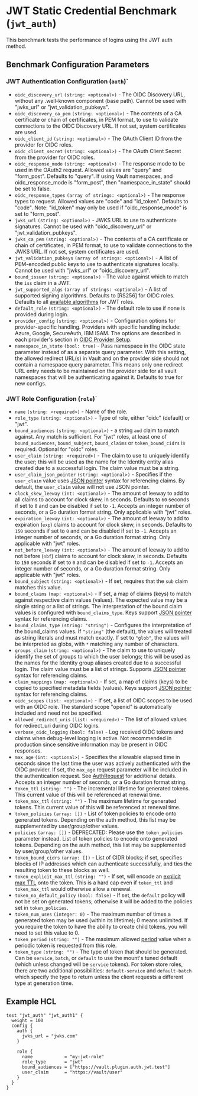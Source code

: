 # JWT Static Credential Benchmark (`jwt_auth`)

This benchmark tests the performance of logins using the JWT auth method.

## Benchmark Configuration Parameters

### JWT Authentication Configuration (`auth`)`

- `oidc_discovery_url` `(string: <optional>)` - The OIDC Discovery URL, without any .well-known component (base path). Cannot be used with "jwks_url" or "jwt_validation_pubkeys".
- `oidc_discovery_ca_pem` `(string: <optional>)` - The contents of a CA certificate or chain of certificates, in PEM format, to use to validate connections to the OIDC Discovery URL. If not set, system certificates are used.
- `oidc_client_id` `(string: <optional>)` - The OAuth Client ID from the provider for OIDC roles.
- `oidc_client_secret` `(string: <optional>)` - The OAuth Client Secret from the provider for OIDC roles.
- `oidc_response_mode` `(string: <optional>)` - The response mode to be used in the OAuth2 request. Allowed values are "query" and "form_post". Defaults to "query". If using Vault namespaces, and oidc_response_mode is "form_post", then "namespace_in_state" should be set to false.
- `oidc_response_types` `(array of strings: <optional>)` - The response types to request. Allowed values are "code" and "id_token". Defaults to "code".
  Note: "id_token" may only be used if "oidc_response_mode" is set to "form_post".
- `jwks_url` `(string: <optional>)` - JWKS URL to use to authenticate signatures. Cannot be used with "oidc_discovery_url" or "jwt_validation_pubkeys".
- `jwks_ca_pem` `(string: <optional>)` - The contents of a CA certificate or chain of certificates, in PEM format, to use to validate connections to the JWKS URL. If not set, system certificates are used.
- `jwt_validation_pubkeys` `(array of strings: <optional>)` - A list of PEM-encoded public keys to use to authenticate signatures locally. Cannot be used with "jwks_url" or "oidc_discovery_url".
- `bound_issuer` `(string: <optional>)` - The value against which to match the `iss` claim in a JWT.
- `jwt_supported_algs` `(array of strings: <optional>)` - A list of supported signing algorithms. Defaults to [RS256] for OIDC roles. Defaults to all [available algorithms](https://github.com/hashicorp/cap/blob/main/jwt/algs.go) for JWT roles.
- `default_role` `(string: <optional>)` - The default role to use if none is provided during login.
- `provider_config` `(string: <optional>)` - Configuration options for provider-specific handling. Providers with specific handling include: Azure, Google, SecureAuth, IBM ISAM. The options are described in each provider's section in [OIDC Provider Setup](https://developer.hashicorp.com/vault/docs/auth/jwt/oidc-providers).
- `namespace_in_state` `(bool: true)` - Pass namespace in the OIDC state parameter instead of as a separate query parameter. With this setting, the allowed redirect URL(s) in Vault and on the provider side should not contain a namespace query parameter. This means only one redirect URL entry needs to be maintained on the provider side for all vault namespaces that will be authenticating against it. Defaults to true for new configs.

### JWT Role Configuration (`role`)`

- `name` `(string: <required>)` - Name of the role.
- `role_type` `(string: <optional>)` - Type of role, either "oidc" (default) or "jwt".
- `bound_audiences` `(string: <optional>)` - a string `aud` claim to match against.
  Any match is sufficient. For "jwt" roles, at least one of `bound_audiences`, `bound_subject`,
  `bound_claims` or `token_bound_cidrs` is required. Optional for "oidc" roles.
- `user_claim` `(string: <required>)` - The claim to use to uniquely identify
  the user; this will be used as the name for the Identity entity alias created
  due to a successful login. The claim value must be a string.
- `user_claim_json_pointer` `(string: <optional>)` - Specifies if the `user_claim` value uses
  [JSON pointer](https://developer.hashicorp.com/vault/docs/auth/jwt#claim-specifications-and-json-pointer) syntax for
  referencing claims. By default, the `user_claim` value will not use JSON pointer.
- `clock_skew_leeway` `(int: <optional>)` - The amount of leeway to add to all claims to
  account for clock skew, in seconds. Defaults to `60` seconds if set to `0` and can be disabled
  if set to `-1`. Accepts an integer number of seconds, or a Go duration format string. Only applicable
  with "jwt" roles.
- `expiration_leeway` `(int: <optional>)` - The amount of leeway to add to expiration (`exp`) claims to
  account for clock skew, in seconds. Defaults to `150` seconds if set to `0` and can be disabled
  if set to `-1`. Accepts an integer number of seconds, or a Go duration format string. Only applicable
  with "jwt" roles.
- `not_before_leeway` `(int: <optional>)` - The amount of leeway to add to not before (`nbf`) claims to
  account for clock skew, in seconds. Defaults to `150` seconds if set to `0` and can be disabled
  if set to `-1`. Accepts an integer number of seconds, or a Go duration format string. Only applicable
  with "jwt" roles.
- `bound_subject` `(string: <optional>)` - If set, requires that the `sub`
  claim matches this value.
- `bound_claims` `(map: <optional>)` - If set, a map of claims (keys) to match against respective claim values (values).
  The expected value may be a single string or a list of strings. The interpretation of the bound
  claim values is configured with `bound_claims_type`. Keys support [JSON pointer](https://developer.hashicorp.com/vault/docs/auth/jwt#claim-specifications-and-json-pointer)
  syntax for referencing claims.
- `bound_claims_type` `(string: "string")` - Configures the interpretation of the bound_claims values.
  If `"string"` (the default), the values will treated as string literals and must match exactly.
  If set to `"glob"`, the values will be interpreted as globs, with `*` matching any number of
  characters.
- `groups_claim` `(string: <optional>)` - The claim to use to uniquely identify
  the set of groups to which the user belongs; this will be used as the names
  for the Identity group aliases created due to a successful login. The claim
  value must be a list of strings. Supports [JSON pointer](https://developer.hashicorp.com/vault/docs/auth/jwt#claim-specifications-and-json-pointer)
  syntax for referencing claims.
- `claim_mappings` `(map: <optional>)` - If set, a map of claims (keys) to be copied to
  specified metadata fields (values). Keys support [JSON pointer](https://developer.hashicorp.com/vault/docs/auth/jwt#claim-specifications-and-json-pointer)
  syntax for referencing claims.
- `oidc_scopes` `(list: <optional>)` - If set, a list of OIDC scopes to be used with an OIDC role.
  The standard scope "openid" is automatically included and need not be specified.
- `allowed_redirect_uris` `(list: <required>)` - The list of allowed values for redirect_uri
  during OIDC logins.
- `verbose_oidc_logging` `(bool: false)` - Log received OIDC tokens and claims when debug-level
  logging is active. Not recommended in production since sensitive information may be present
  in OIDC responses.
- `max_age` `(int: <optional>)` - Specifies the allowable elapsed time in seconds since the last
  time the user was actively authenticated with the OIDC provider. If set, the `max_age` request parameter
  will be included in the authentication request. See [AuthRequest](https://openid.net/specs/openid-connect-core-1_0.html#AuthRequest)
  for additional details. Accepts an integer number of seconds, or a Go duration format string.
- `token_ttl` `(string: "")` - The incremental lifetime for
  generated tokens. This current value of this will be referenced at renewal
  time.
- `token_max_ttl` `(string: "")` - The maximum lifetime for
  generated tokens. This current value of this will be referenced at renewal
  time.
- `token_policies` `(array: [])` - List of
  token policies to encode onto generated tokens. Depending on the auth method, this
  list may be supplemented by user/group/other values.
- `policies` `(array: [])` - DEPRECATED: Please
  use the `token_policies` parameter instead. List of token policies to encode
  onto generated tokens. Depending on the auth method, this list may be
  supplemented by user/group/other values.
- `token_bound_cidrs` `(array: [])` - List of
  CIDR blocks; if set, specifies blocks of IP addresses which can authenticate
  successfully, and ties the resulting token to these blocks as well.
- `token_explicit_max_ttl` `(string: "")` - If set, will encode
  an [explicit max
  TTL](https://developer.hashicorp.com/vault/docs/concepts/tokens#token-time-to-live-periodic-tokens-and-explicit-max-ttls)
  onto the token. This is a hard cap even if `token_ttl` and `token_max_ttl`
  would otherwise allow a renewal.
- `token_no_default_policy` `(bool: false)` - If set, the `default` policy will
  not be set on generated tokens; otherwise it will be added to the policies set
  in `token_policies`.
- `token_num_uses` `(integer: 0)` - The maximum number of times a generated
  token may be used (within its lifetime); 0 means unlimited.
  If you require the token to have the ability to create child tokens,
  you will need to set this value to 0.
- `token_period` `(string: "")` - The maximum allowed [period](https://developer.hashicorp.com/vault/docs/concepts/tokens#token-time-to-live-periodic-tokens-and-explicit-max-ttls) value when a periodic token is requested from this role.
- `token_type` `(string: "")` - The type of token that should be generated. Can
  be `service`, `batch`, or `default` to use the mount's tuned default (which
  unless changed will be `service` tokens). For token store roles, there are two
  additional possibilities: `default-service` and `default-batch` which specify
  the type to return unless the client requests a different type at generation
  time.

## Example HCL

```hcl
test "jwt_auth" "jwt_auth1" {
  weight = 100
  config {
    auth {
      jwks_url = "jwks.com"
    }

    role {
      name            = "my-jwt-role"
      role_type       = "jwt"
      bound_audiences = ["https://vault.plugin.auth.jwt.test"]
      user_claim      = "https://vault/user"
    }
  }
}
```
